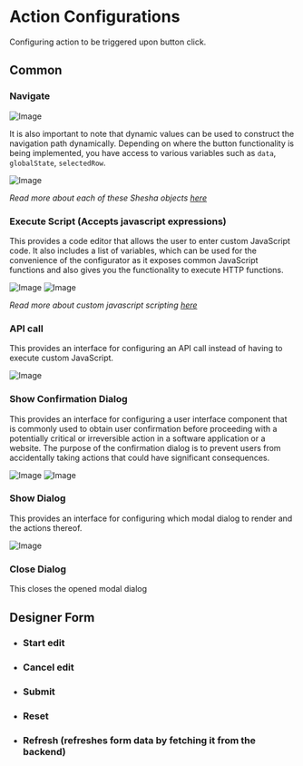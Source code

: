 # Action Configurations

Configuring action to be triggered upon button click.

## Common

### Navigate

![Image](./images/action1.png)

It is also important to note that dynamic values can be used to construct the navigation path dynamically. Depending on where the button functionality is being implemented, you have access to various variables such as `data`, `globalState`, `selectedRow`.

![Image](./images/action2.png)

_Read more about each of these Shesha objects [here](/docs/category/shesha-objects)_

### Execute Script (Accepts javascript expressions)

This provides a code editor that allows the user to enter custom JavaScript code. It also includes a list of variables, which can be used for the convenience of the configurator as it exposes common JavaScript functions and also gives you the functionality to execute HTTP functions.

![Image](./images/action3.png)
![Image](./images/action4.png)

_Read more about custom javascript scripting [here](/docs/front-end-basics/how-to-guides/basic-scripting)_

### API call

This provides an interface for configuring an API call instead of having to execute custom JavaScript.

![Image](./images/action5.png)

### Show Confirmation Dialog

This provides an interface for configuring a user interface component that is commonly used to obtain user confirmation before proceeding with a potentially critical or irreversible action in a software application or a website. The purpose of the confirmation dialog is to prevent users from accidentally taking actions that could have significant consequences.

![Image](./images/action6.png)
![Image](./images/action7.png)

### Show Dialog

This provides an interface for configuring which modal dialog to render and the actions thereof.

![Image](./images/action8.png)

### Close Dialog

This closes the opened modal dialog

## Designer Form

- ### Start edit
- ### Cancel edit
- ### Submit
- ### Reset
- ### Refresh (refreshes form data by fetching it from the backend)
